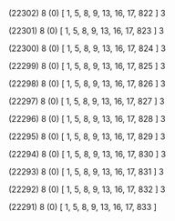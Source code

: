 (22302) 8 (0) [ 1, 5, 8, 9, 13, 16, 17, 822 ] 3 


(22301) 8 (0) [ 1, 5, 8, 9, 13, 16, 17, 823 ] 3 


(22300) 8 (0) [ 1, 5, 8, 9, 13, 16, 17, 824 ] 3 


(22299) 8 (0) [ 1, 5, 8, 9, 13, 16, 17, 825 ] 3 


(22298) 8 (0) [ 1, 5, 8, 9, 13, 16, 17, 826 ] 3 


(22297) 8 (0) [ 1, 5, 8, 9, 13, 16, 17, 827 ] 3 


(22296) 8 (0) [ 1, 5, 8, 9, 13, 16, 17, 828 ] 3 


(22295) 8 (0) [ 1, 5, 8, 9, 13, 16, 17, 829 ] 3 


(22294) 8 (0) [ 1, 5, 8, 9, 13, 16, 17, 830 ] 3 


(22293) 8 (0) [ 1, 5, 8, 9, 13, 16, 17, 831 ] 3 


(22292) 8 (0) [ 1, 5, 8, 9, 13, 16, 17, 832 ] 3 


(22291) 8 (0) [ 1, 5, 8, 9, 13, 16, 17, 833 ]  

